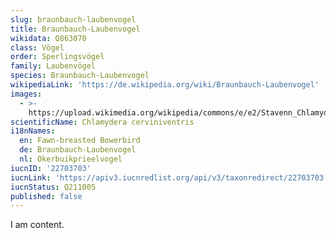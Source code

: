 ```yaml
---
slug: braunbauch-laubenvogel
title: Braunbauch-Laubenvogel
wikidata: Q863070
class: Vögel
order: Sperlingsvögel
family: Laubenvögel
species: Braunbauch-Laubenvogel
wikipediaLink: 'https://de.wikipedia.org/wiki/Braunbauch-Laubenvogel'
images:
  - >-
    https://upload.wikimedia.org/wikipedia/commons/e/e2/Stavenn_Chlamydera_cerviniventris.jpg
scientificName: Chlamydera cerviniventris
i18nNames:
  en: Fawn-breasted Bowerbird
  de: Braunbauch-Laubenvogel
  nl: Okerbuikprieelvogel
iucnID: '22703703'
iucnLink: 'https://apiv3.iucnredlist.org/api/v3/taxonredirect/22703703'
iucnStatus: Q211005
published: false
---
```


I am content.
